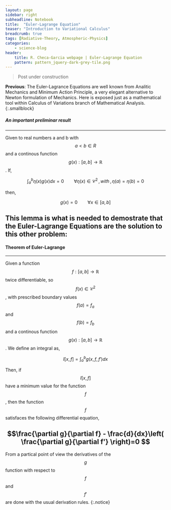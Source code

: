 ```yaml
---
layout: page
sidebar: right
subheadline: Notebook
title:  "Euler-Lagrange Equation"
teaser: "Introduction to Variational Calculus"
breadcrumb: true
tags: [Radiative-Theory, Atmospheric-Physics]
categories:
    - science-blog
header:
    title: R. Checa-Garcia webpage | Euler-Lagrange Equation
    pattern: pattern_jquery-dark-grey-tile.png
---
```


> Post under construction

[^1]: Hansen, J.E., and L.D. Travis, 1974: Light scattering in planetary atmospheres. Space Sci. Rev., 16, 527-610, doi:10.1007/BF00168069.

**Previous**: The Euler-Lagrance Equations are well known from Analitic Mechanics and Minimum Action Principle, a very elegant alternative to Newton formulation of Mechanics. Here is exposed just as a mathematical tool within Calculus of Variations branch of Mathematical Analysis.
{:.smallblock}

##### An important preliminar result
---
Given to real numbers a and b with $$a<b \in R$$ and a continous function $$g(x): [a,b]\rightarrow \mathbb{R}$$. If,

$$\int_{a}^{b}\eta(x)g(x)dx=0 \qquad \forall \eta(x)\in \mathcal{C}^{2} \,, with\,, \eta(a)=\eta(b)=0 $$

then,

$$g(x)=0 \qquad \forall x\in [a,b] $$

This lemma is what is needed to demostrate that the Euler-Lagrange Equations are the solution to this other problem:
---

#### Theorem of Euler-Lagrange
---
Given a function $$f:[a,b]\rightarrow\mathbb{R}$$ twice differentiable, so $$f(x)\in \mathcal{C}^{2}$$, with prescribed boundary values $$f(a)=f_{a}$$ and  $$f(b)=f_{b}$$ and a continous function $$g(x): [a,b]\rightarrow \mathbb{R}$$. We define an integral as,

$$I[x,f] = \int_{a}^{b}g(x,f,f')dx $$

Then, if $$I[x,f]$$ have a minimum value for the function $$f$$, then the function $$f$$ satisfaces the following differential equation,

$$\frac{\partial g}{\partial f} - \frac{d}{dx}\left( \frac{\partial g}{\partial f'} \right)=0 $$
---

From a partical point of view the derivatives of the $$g$$ function with respect to $$f$$ and $$f'$$ are done with the usual derivation rules.
{:.notice}


